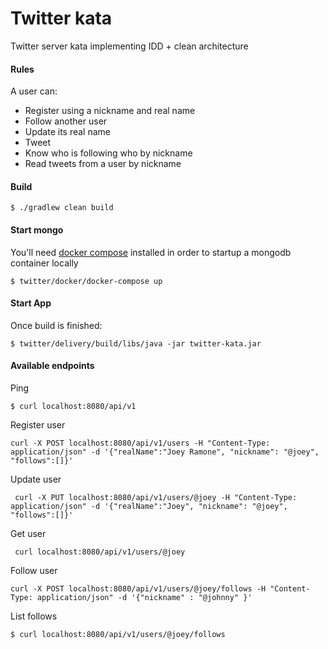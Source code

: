 
# Twitter kata
Twitter server kata implementing IDD + clean architecture

#### Rules
A user can:
 - Register using a nickname and real name
 - Follow another user
 - Update its real name
 - Tweet
 - Know who is following who by nickname
 - Read tweets from a user by nickname

#### Build

    $ ./gradlew clean build
    
#### Start mongo
You'll need [docker compose](https://docs.docker.com/compose/install/) installed in order to startup a mongodb container locally
    
    $ twitter/docker/docker-compose up

#### Start App
Once build is finished:
    
    $ twitter/delivery/build/libs/java -jar twitter-kata.jar
    
#### Available endpoints

Ping

    $ curl localhost:8080/api/v1
    

Register user       
    
    curl -X POST localhost:8080/api/v1/users -H "Content-Type: application/json" -d '{"realName":"Joey Ramone", "nickname": "@joey", "follows":[]}'

Update user         
     
     curl -X PUT localhost:8080/api/v1/users/@joey -H "Content-Type: application/json" -d '{"realName":"Joey", "nickname": "@joey", "follows":[]}'


Get user         
     
     curl localhost:8080/api/v1/users/@joey
     
Follow user

    curl -X POST localhost:8080/api/v1/users/@joey/follows -H "Content-Type: application/json" -d '{"nickname" : "@johnny" }'

List follows
    
    $ curl localhost:8080/api/v1/users/@joey/follows        
